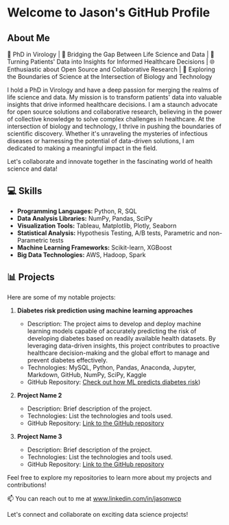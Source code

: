 # Welcome to Jason's GitHub Profile

## About Me
🦠 PhD in Virology | 🧪 Bridging the Gap Between Life Science and Data | 🏥 Turning Patients' Data into Insights for Informed Healthcare Decisions | 🌐 Enthusiastic about Open Source and Collaborative Research | 🚀 Exploring the Boundaries of Science at the Intersection of Biology and Technology

I hold a PhD in Virology and have a deep passion for merging the realms of life science and data. My mission is to transform patients' data into valuable insights that drive informed healthcare decisions. I am a staunch advocate for open source solutions and collaborative research, believing in the power of collective knowledge to solve complex challenges in healthcare. At the intersection of biology and technology, I thrive in pushing the boundaries of scientific discovery. Whether it's unraveling the mysteries of infectious diseases or harnessing the potential of data-driven solutions, I am dedicated to making a meaningful impact in the field.

Let's collaborate and innovate together in the fascinating world of health science and data!

## 💻  Skills

- **Programming Languages:** Python, R, SQL
- **Data Analysis Libraries:** NumPy, Pandas, SciPy
- **Visualization Tools:** Tableau, Matplotlib, Plotly, Seaborn
- **Statistical Analysis:** Hypothesis Testing, A/B tests, Parametric and non-Parametric tests
- **Machine Learning Frameworks:** Scikit-learn, XGBoost
- **Big Data Technologies:** AWS, Hadoop, Spark

## 📊 Projects

Here are some of my notable projects:

1. **Diabetes risk prediction using machine learning approaches**
   - Description: The project aims to develop and deploy machine learning models capable of accurately predicting the risk of developing diabetes based on readily available health datasets. By leveraging data-driven insights, this project contributes to proactive healthcare decision-making and the global effort to manage and prevent diabetes effectively.
   - Technologies: MySQL, Python, Pandas, Anaconda, Jupyter, Markdown, GitHub, NumPy, SciPy, Kaggle
   - GitHub Repository: [Check out how ML predicts diabetes risk](https://github.com/jasonwongcp/Diabetes-Prediction/blob/main/README.md))

2. **Project Name 2**
   - Description: Brief description of the project.
   - Technologies: List the technologies and tools used.
   - GitHub Repository: [Link to the GitHub repository](link)

3. **Project Name 3**
   - Description: Brief description of the project.
   - Technologies: List the technologies and tools used.
   - GitHub Repository: [Link to the GitHub repository](link)

Feel free to explore my repositories to learn more about my projects and contributions!

📫 You can reach out to me at www.linkedin.com/in/jasonwcp

Let's connect and collaborate on exciting data science projects!
